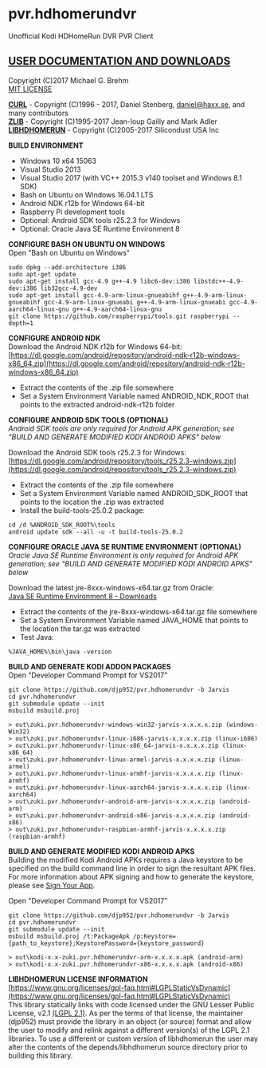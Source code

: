 # __pvr.hdhomerundvr__  

Unofficial Kodi HDHomeRun DVR PVR Client   
## [__USER DOCUMENTATION AND DOWNLOADS__](https://github.com/djp952/pvr.hdhomerundvr/wiki)   
   
Copyright (C)2017 Michael G. Brehm    
[MIT LICENSE](https://opensource.org/licenses/MIT)   
   
[__CURL__](https://curl.haxx.se/) - Copyright (C)1996 - 2017, Daniel Stenberg, daniel@haxx.se, and many contributors   
[__ZLIB__](http://www.zlib.net/) - Copyright (C)1995-2017 Jean-loup Gailly and Mark Adler   
[__LIBHDHOMERUN__](https://github.com/Silicondust/libhdhomerun) - Copyright (C)2005-2017 Silicondust USA Inc     
   
**BUILD ENVIRONMENT**  
* Windows 10 x64 15063   
* Visual Studio 2013   
* Visual Studio 2017 (with VC++ 2015.3 v140 toolset and Windows 8.1 SDK)   
* Bash on Ubuntu on Windows 16.04.1 LTS   
* Android NDK r12b for Windows 64-bit   
* Raspberry Pi development tools
* Optional: Android SDK tools r25.2.3 for Windows   
* Optional: Oracle Java SE Runtime Environment 8   
   
**CONFIGURE BASH ON UBUNTU ON WINDOWS**   
Open "Bash on Ubuntu on Windows"   
```
sudo dpkg --add-architecture i386
sudo apt-get update
sudo apt-get install gcc-4.9 g++-4.9 libc6-dev:i386 libstdc++-4.9-dev:i386 lib32gcc-4.9-dev 
sudo apt-get install gcc-4.9-arm-linux-gnueabihf g++-4.9-arm-linux-gnueabihf gcc-4.9-arm-linux-gnueabi g++-4.9-arm-linux-gnueabi gcc-4.9-aarch64-linux-gnu g++-4.9-aarch64-linux-gnu
git clone https://github.com/raspberrypi/tools.git raspberrypi --depth=1
```
   
**CONFIGURE ANDROID NDK**   
Download the Android NDK r12b for Windows 64-bit:    
[https://dl.google.com/android/repository/android-ndk-r12b-windows-x86_64.zip](https://dl.google.com/android/repository/android-ndk-r12b-windows-x86_64.zip)   

* Extract the contents of the .zip file somewhere   
* Set a System Environment Variable named ANDROID_NDK_ROOT that points to the extracted android-ndk-r12b folder
   
**CONFIGURE ANDROID SDK TOOLS (OPTIONAL)**   
_Android SDK tools are only required for Android APK generation; see "BUILD AND GENERATE MODIFIED KODI ANDROID APKS" below_  
   
Download the Android SDK tools r25.2.3 for Windows:   
[https://dl.google.com/android/repository/tools_r25.2.3-windows.zip](https://dl.google.com/android/repository/tools_r25.2.3-windows.zip)   
   
* Extract the contents of the .zip file somewhere   
* Set a System Environment Variable named ANDROID_SDK_ROOT that points to the location the .zip was extracted   
* Install the build-tools-25.0.2 package:   
```
cd /d %ANDROID_SDK_ROOT%\tools
android update sdk --all -u -t build-tools-25.0.2
```
   
**CONFIGURE ORACLE JAVA SE RUNTIME ENVIRONMENT (OPTIONAL)**   
_Oracle Java SE Runtime Environment is only required for Android APK generation; see "BUILD AND GENERATE MODIFIED KODI ANDROID APKS" below_   
   
Download the latest jre-8xxx-windows-x64.tar.gz from Oracle:   
[Java SE Runtime Environment 8 - Downloads](http://www.oracle.com/technetwork/java/javase/downloads/jre8-downloads-2133155.html)   

* Extract the contents of the jre-8xxx-windows-x64.tar.gz file somewhere   
* Set a System Environment Variable named JAVA_HOME that points to the location the tar.gz was extracted   
* Test Java:   
```
%JAVA_HOME%\bin\java -version
```
   
**BUILD AND GENERATE KODI ADDON PACKAGES**   
Open "Developer Command Prompt for VS2017"   
```
git clone https://github.com/djp952/pvr.hdhomerundvr -b Jarvis
cd pvr.hdhomerundvr
git submodule update --init
msbuild msbuild.proj

> out\zuki.pvr.hdhomerundvr-windows-win32-jarvis-x.x.x.x.zip (windows-Win32)
> out\zuki.pvr.hdhomerundvr-linux-i686-jarvis-x.x.x.x.zip (linux-i686)
> out\zuki.pvr.hdhomerundvr-linux-x86_64-jarvis-x.x.x.x.zip (linux-x86_64)
> out\zuki.pvr.hdhomerundvr-linux-armel-jarvis-x.x.x.x.zip (linux-armel)
> out\zuki.pvr.hdhomerundvr-linux-armhf-jarvis-x.x.x.x.zip (linux-armhf)
> out\zuki.pvr.hdhomerundvr-linux-aarch64-jarvis-x.x.x.x.zip (linux-aarch64)
> out\zuki.pvr.hdhomerundvr-android-arm-jarvis-x.x.x.x.zip (android-arm)
> out\zuki.pvr.hdhomerundvr-android-x86-jarvis-x.x.x.x.zip (android-x86)
> out\zuki.pvr.hdhomerundvr-raspbian-armhf-jarvis-x.x.x.x.zip (raspbian-armhf)
```
   
**BUILD AND GENERATE MODIFIED KODI ANDROID APKS**   
Building the modified Kodi Android APKs requires a Java keystore to be specified on the build command line in order to sign the resultant APK files.  For more information about APK signing and how to generate the keystore, please see [Sign Your App](https://developer.android.com/studio/publish/app-signing.html).   
   
Open "Developer Command Prompt for VS2017"   
```
git clone https://github.com/djp952/pvr.hdhomerundvr -b Jarvis
cd pvr.hdhomerundvr
git submodule update --init
msbuild msbuild.proj /t:PackageApk /p:Keystore={path_to_keystore};KeystorePassword={keystore_password}

> out\kodi-x.x-zuki.pvr.hdhomerundvr-arm-x.x.x.x.apk (android-arm)
> out\kodi-x.x-zuki.pvr.hdhomerundvr-x86-x.x.x.x.apk (android-x86)
```
   
**LIBHDHOMERUN LICENSE INFORMATION**   
[https://www.gnu.org/licenses/gpl-faq.html#LGPLStaticVsDynamic](https://www.gnu.org/licenses/gpl-faq.html#LGPLStaticVsDynamic)   
This library statically links with code licensed under the GNU Lesser Public License, v2.1 [(LGPL 2.1)](https://www.gnu.org/licenses/old-licenses/lgpl-2.1.en.html).  As per the terms of that license, the maintainer (djp952) must provide the library in an object (or source) format and allow the user to modify and relink against a different version(s) of the LGPL 2.1 libraries.  To use a different or custom version of libhdhomerun the user may alter the contents of the depends/libhdhomerun source directory prior to building this library.   

